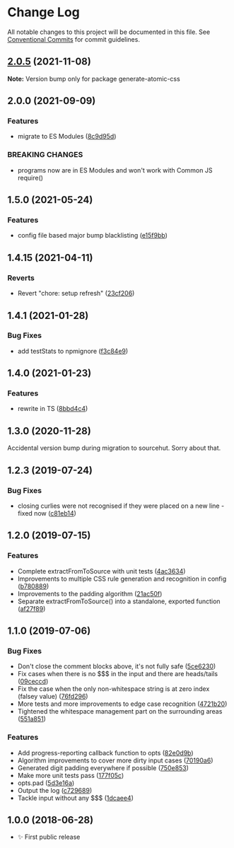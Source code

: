 # Change Log

All notable changes to this project will be documented in this file.
See [Conventional Commits](https://conventionalcommits.org) for commit guidelines.

## [2.0.5](https://github.com/codsen/codsen/compare/generate-atomic-css@2.0.4...generate-atomic-css@2.0.5) (2021-11-08)

**Note:** Version bump only for package generate-atomic-css





## 2.0.0 (2021-09-09)

### Features

- migrate to ES Modules ([8c9d95d](https://github.com/codsen/codsen/commit/8c9d95d5dea0b769c2f070397141918a4893d575))

### BREAKING CHANGES

- programs now are in ES Modules and won't work with Common JS require()

## 1.5.0 (2021-05-24)

### Features

- config file based major bump blacklisting ([e15f9bb](https://github.com/codsen/codsen/commit/e15f9bba1c4fd5f847ac28b3f38fa6ee633f5dca))

## 1.4.15 (2021-04-11)

### Reverts

- Revert "chore: setup refresh" ([23cf206](https://github.com/codsen/codsen/commit/23cf206970a087ff0fa04e61f94d919f59ab3881))

## 1.4.1 (2021-01-28)

### Bug Fixes

- add testStats to npmignore ([f3c84e9](https://github.com/codsen/codsen/commit/f3c84e95afc5514214312f913692d85b2e12eb29))

## 1.4.0 (2021-01-23)

### Features

- rewrite in TS ([8bbd4c4](https://github.com/codsen/codsen/commit/8bbd4c4baef778fd6399f9165df07d93e3913fd7))

## 1.3.0 (2020-11-28)

Accidental version bump during migration to sourcehut. Sorry about that.

## 1.2.3 (2019-07-24)

### Bug Fixes

- closing curlies were not recognised if they were placed on a new line - fixed now ([c81eb14](https://gitlab.com/codsen/codsen/commit/c81eb14))

## 1.2.0 (2019-07-15)

### Features

- Complete extractFromToSource with unit tests ([4ac3634](https://gitlab.com/codsen/codsen/commit/4ac3634))
- Improvements to multiple CSS rule generation and recognition in config ([b780889](https://gitlab.com/codsen/codsen/commit/b780889))
- Improvements to the padding algorithm ([21ac50f](https://gitlab.com/codsen/codsen/commit/21ac50f))
- Separate extractFromToSource() into a standalone, exported function ([af27f89](https://gitlab.com/codsen/codsen/commit/af27f89))

## 1.1.0 (2019-07-06)

### Bug Fixes

- Don't close the comment blocks above, it's not fully safe ([5ce6230](https://gitlab.com/codsen/codsen/commit/5ce6230))
- Fix cases when there is no \$\$\$ in the input and there are heads/tails ([09ceccd](https://gitlab.com/codsen/codsen/commit/09ceccd))
- Fix the case when the only non-whitespace string is at zero index (falsey value) ([76fd296](https://gitlab.com/codsen/codsen/commit/76fd296))
- More tests and more improvements to edge case recognition ([4721b20](https://gitlab.com/codsen/codsen/commit/4721b20))
- Tightened the whitespace management part on the surrounding areas ([551a851](https://gitlab.com/codsen/codsen/commit/551a851))

### Features

- Add progress-reporting callback function to opts ([82e0d9b](https://gitlab.com/codsen/codsen/commit/82e0d9b))
- Algorithm improvements to cover more dirty input cases ([70190a6](https://gitlab.com/codsen/codsen/commit/70190a6))
- Generated digit padding everywhere if possible ([750e853](https://gitlab.com/codsen/codsen/commit/750e853))
- Make more unit tests pass ([177f05c](https://gitlab.com/codsen/codsen/commit/177f05c))
- opts.pad ([5d3e16a](https://gitlab.com/codsen/codsen/commit/5d3e16a))
- Output the log ([c729689](https://gitlab.com/codsen/codsen/commit/c729689))
- Tackle input without any \$\$\$ ([1dcaee4](https://gitlab.com/codsen/codsen/commit/1dcaee4))

## 1.0.0 (2018-06-28)

- ✨ First public release
